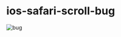 # ios-safari-scroll-bug

![bug](https://user-images.githubusercontent.com/1439961/166872485-22548232-37b2-4faa-acff-1f3a2b7e5328.gif)
